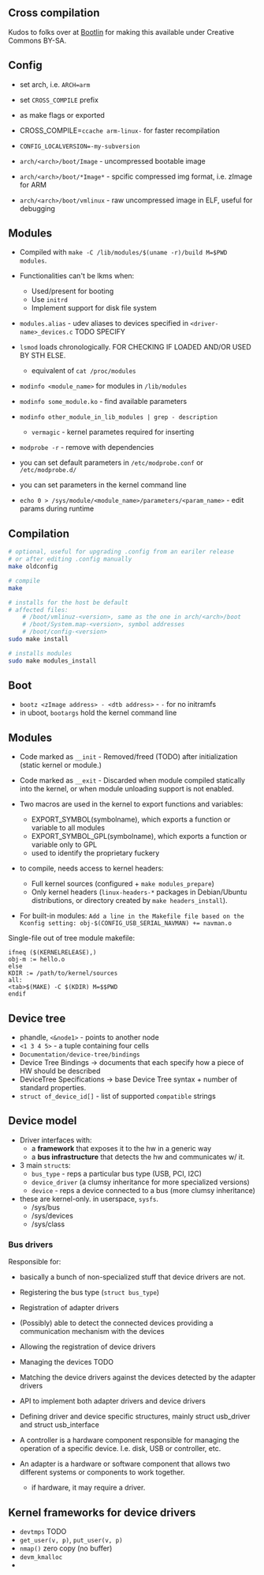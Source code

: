 ## Cross compilation

Kudos to folks over at [Bootlin](https://bootlin.com/training/kernel/) for
making this available under Creative Commons BY-SA.

## Config

* set arch, i.e. `ARCH=arm`
* set `CROSS_COMPILE` prefix
* as make flags or exported
* CROSS_COMPILE=`ccache arm-linux-` for faster recompilation
* `CONFIG_LOCALVERSION=-my-subversion`

* `arch/<arch>/boot/Image` - uncompressed bootable image
* `arch/<arch>/boot/*Image*` - spcific compressed img format, i.e. zImage for ARM
* `arch/<arch>/boot/vmlinux` - raw uncompressed image in ELF, useful for debugging

## Modules

* Compiled with `make -C /lib/modules/$(uname -r)/build M=$PWD modules`.
* Functionalities can't be lkms when:
    * Used/present for booting
    * Use `initrd`
    * Implement support for disk file system

* `modules.alias` - udev aliases to devices specified in `<driver-name>_devices.c` TODO SPECIFY
* `lsmod` loads chronologically. FOR CHECKING IF LOADED AND/OR USED BY STH ELSE.
    * equivalent of `cat /proc/modules`
* `modinfo <module_name>` for modules in `/lib/modules`
* `modinfo some_module.ko` - find available parameters
* `modinfo other_module_in_lib_modules | grep - description`
   * `vermagic` - kernel parametes required for inserting
* `modprobe -r` - remove with dependencies
* you can set default parameters in `/etc/modprobe.conf` or `/etc/modprobe.d/`
* you can set parameters in the kernel command line
* `echo 0 > /sys/module/<module_name>/parameters/<param_name>` - 
  edit params during runtime

## Compilation

```bash
# optional, useful for upgrading .config from an eariler release
# or after editing .config manually
make oldconfig

# compile
make

# installs for the host be default
# affected files:
    # /boot/vmlinuz-<version>, same as the one in arch/<arch>/boot
    # /boot/System.map-<version>, symbol addresses
    # /boot/config-<version>
sudo make install

# installs modules
sudo make modules_install
```

## Boot

* `bootz <zImage address> - <dtb address>` - `-` for  no initramfs
* in uboot, `bootargs` hold the kernel command line


## Modules

* Code marked as `__init` - Removed/freed (TODO) after initialization
 (static kernel or module.)
* Code marked as `__exit` - Discarded when module compiled statically into the
  kernel, or when module unloading support is not enabled.
* Two macros are used in the kernel to export functions and variables:
    * EXPORT_SYMBOL(symbolname), which exports a function or variable to all modules
    * EXPORT_SYMBOL_GPL(symbolname), which exports a function or variable only to GPL
    * used to identify the proprietary fuckery
* to compile, needs access to kernel headers:
    * Full kernel sources (configured + `make modules_prepare`)
    * Only kernel headers (`linux-headers-*` packages in Debian/Ubuntu
      distributions, or directory created by `make headers_install`).

* For built-in modules:  `Add a line in the Makefile file based on the Kconfig
  setting: obj-$(CONFIG_USB_SERIAL_NAVMAN) += navman.o`

Single-file out of tree module makefile:

```make
ifneq ($(KERNELRELEASE),)
obj-m := hello.o
else
KDIR := /path/to/kernel/sources
all:
<tab>$(MAKE) -C $(KDIR) M=$$PWD
endif
```

## Device tree

* phandle, `<&node1>` - points to another node
* `<1 3 4 5>` - a tuple containing four cells
* `Documentation/device-tree/bindings` 
* Device Tree Bindings → documents that each specify
how a piece of HW should be described
* DeviceTree Specifications → base Device Tree syntax +
  number of standard properties.
* `struct of_device_id[]` - list of supported `compatible` strings

## Device model

* Driver interfaces with:
  * a **framework** that exposes it to the hw in a generic way
  * a **bus infrastructure** that detects the hw and communicates w/ it.
* 3 main `struct`s:
    * `bus_type` - reps a particular bus type (USB, PCI, I2C)
    * `device_driver` (a clumsy inheritance for more specialized versions)
    * `device` - reps a device connected to a bus (more clumsy inheritance)
* these are kernel-only. in userspace, `sysfs`.
  * /sys/bus
  * /sys/devices
  * /sys/class


### Bus drivers

Responsible for: 
* basically a bunch of non-specialized stuff that device drivers are not.
* Registering the bus type (`struct bus_type`)
* Registration of adapter drivers
* (Possibly) able to detect the connected devices providing a
  communication mechanism with the devices
* Allowing the registration of device drivers
* Managing the devices TODO
* Matching the device drivers against the devices detected by the adapter
  drivers
* API to implement both adapter drivers and device drivers
* Defining driver and device specific structures, mainly struct usb_driver and
  struct usb_interface
    

* A controller is a hardware component responsible for managing the operation
  of a specific device. I.e. disk, USB or controller, etc.
* An adapter is a hardware or software component that allows two different
  systems or components to work together. 
  * if hardware, it may require a driver.

## Kernel frameworks for device drivers

* `devtmps` TODO
* `get_user(v, p)`, `put_user(v, p)`
* `nmap()` zero copy (no buffer)
* `devm_kmalloc`
* 




